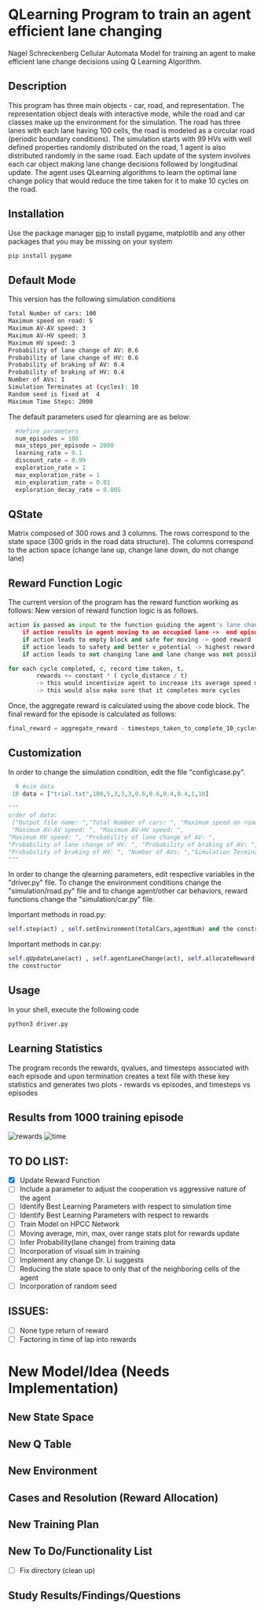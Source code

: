 # QLearning Program to train an agent efficient lane changing 
Nagel Schreckenberg Cellular Automata Model for training an agent to make efficient lane change decisions using Q Learning Algorithm. 

## Description
This program has three main objects - car, road, and representation. The representation object deals with interactive mode, while the road and car classes make up the environment for the simulation. The road has three lanes with each lane having 100 cells, the road is modeled as a circular road (periodic boundary conditions). The simulation starts with 99 HVs with well defined properties randomly distributed on the road, 1 agent is also distributed randomly in the same road. Each update of the system involves each car object making lane change decisions followed by longitudinal update. The agent uses QLearning algorithms to learn the optimal lane change policy that would reduce the time taken for it to make 10 cycles on the road.

## Installation

Use the package manager [pip](https://pip.pypa.io/en/stable/) to install pygame, matplotlib and any other packages that you may be missing on your system

```bash
pip install pygame
```
## Default Mode
This version has the following simulation conditions
```bash
Total Number of cars: 100
Maximum speed on road: 5
Maximum AV-AV speed: 3
Maximum AV-HV speed: 3
Maximum HV speed: 3
Probability of lane change of AV: 0.6
Probability of lane change of HV: 0.6
Probability of braking of AV: 0.4
Probability of braking of HV: 0.4
Number of AVs: 1
Simulation Terminates at (cycles): 10
Random seed is fixed at  4
Maximum Time Steps: 2000
```
The default parameters used for qlearning are as below:
```python
  #define parameters 
  num_episodes = 100
  max_steps_per_episode = 2000
  learning_rate = 0.1 
  discount_rate = 0.99
  exploration_rate = 1 
  max_exploration_rate = 1 
  min_exploration_rate = 0.01
  exploration_decay_rate = 0.005
```

## QState 
Matrix composed of 300 rows and 3 columns.
The rows correspond to the state space (300 grids in the road data structure).
The columns correspond to the action space (change lane up, change lane down, do not change lane)

## Reward Function Logic
The current version of the program has the reward function working as follows:
New version of reward function logic is as follows. 
```python
action is passed as input to the function guiding the agent's lane change dynamics
    if action results in agent moving to an occupied lane ->  end episode and  high penalty
    if action leads to empty block and safe for moving -> good reward
    if action leads to safety and better v_potential -> highest reward
    if action leads to not changing lane and lane change was not possible -> good reward

for each cycle completed, c, record time taken, t.
        rewards += constant * ( cycle_distance / t)
        -> this would incentivize agent to increase its average speed more
        -> this would also make sure that it completes more cycles
```
Once, the aggregate reward is calculated using the above code block. The final reward for the episode is calculated as follows:
```python
final_reward = aggregate_reward - timesteps_taken_to_complete_10_cycles
```
## Customization
In order to change the simulation condition, edit the file "config\case.py". 
```python
  9 #sim data
 10 data = ["trial.txt",100,5,3,3,3,0.6,0.6,0.4,0.4,1,10]

"""
order of data:
 ["Output file name: ","Total Number of cars: ", "Maximum speed on road: ",
 "Maximum AV-AV speed: ", "Maximum AV-HV speed: ",     
"Maximum HV speed: ", "Probability of lane change of AV: ", 
"Probability of lane change of HV: ", "Probability of braking of AV: ", 
"Probability of braking of HV: ", "Number of AVs: ","Simulation Terminates at (cycles): "] 
"""
```
In order to change the qlearning parameters, edit respective variables in the "driver.py" file. To change the environment conditions change the "simulation/road.py" file and to change agent/other car behaviors, reward functions change the "simulation/car.py" file. 

Important methods in road.py: 
```python
self.step(act) , self.setEnvironment(totalCars,agentNum) and the constructor
```
Important methods in car.py:
```python
self.qUpdateLane(act) , self.agentLaneChange(act), self.allocateReward() and 
the constructor
```

## Usage
In your shell, execute the following code
```bash
python3 driver.py
```
## Learning Statistics
The program records the rewards, qvalues, and timesteps associated with each episode and upon termination creates a text file with these key statistics and generates two plots - rewards vs episodes, and timesteps vs episodes

## Results from 1000 training episode
![rewards](/images/rewards_trained.png)
![time](/images/timesteps_trained.png)

## TO DO LIST:
- [x] Update Reward Function
- [ ] Include a parameter to adjust the cooperation vs aggressive nature of the agent
- [ ] Identify Best Learning Parameters with respect to simulation time 
- [ ] Identify Best Learning Parameters with respect to rewards
- [ ] Train Model on HPCC Network
- [ ] Moving average, min, max, over range stats plot for rewards update
- [ ] Infer Probability(lane change) from training data 
- [ ] Incorporation of visual sim in training 
- [ ] Implement any change Dr. Li suggests
- [ ] Reducing the state space to only that of the neighboring cells of the agent
- [ ] Incorporation of random seed

## ISSUES:
- [ ] None type return of reward
- [ ] Factoring in time of lap into rewards

# New Model/Idea (Needs Implementation)

## New State Space

## New Q Table

## New Environment

## Cases and Resolution (Reward Allocation)

## New Training Plan

## New To Do/Functionality List
- [ ] Fix directory (clean up)

## Study Results/Findings/Questions

